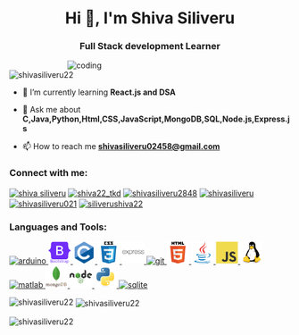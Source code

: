 <h1 align="center">Hi 👋, I'm Shiva Siliveru</h1>
<h3 align="center">Full Stack development Learner</h3>
<img align="right" alt="coding" width="400" src="https://www.bing.com/th/id/OGC.2c41f9b5411045e59ef08bbe5045773e?pid=1.7&rurl=https%3a%2f%2fwww.sarvika.com%2fwp-content%2fuploads%2f2021%2f03%2fBackend-Developer-Python-GIF-Dribble.gif&ehk=OgCWmdspUnD09JUkS1uPgnQ3Peo1ODgNr1jvkCTqfxY%3d"/>
<p align="left"> <img src="https://komarev.com/ghpvc/?username=shivasiliveru22&label=Profile%20views&color=0e75b6&style=flat" alt="shivasiliveru22" /> </p>

- 🌱 I’m currently learning **React.js and DSA**

- 💬 Ask me about **C,Java,Python,Html,CSS,JavaScript,MongoDB,SQL,Node.js,Express.js**

- 📫 How to reach me **shivasiliveru02458@gmail.com**

<h3 align="left">Connect with me:</h3>
<p align="left">
<a href="https://linkedin.com/in/shiva siliveru" target="blank"><img align="center" src="https://raw.githubusercontent.com/rahuldkjain/github-profile-readme-generator/master/src/images/icons/Social/linked-in-alt.svg" alt="shiva siliveru" height="30" width="40" /></a>
<a href="https://instagram.com/shiva22_tkd" target="blank"><img align="center" src="https://raw.githubusercontent.com/rahuldkjain/github-profile-readme-generator/master/src/images/icons/Social/instagram.svg" alt="shiva22_tkd" height="30" width="40" /></a>
<a href="https://www.youtube.com/c/shivasiliveru2848" target="blank"><img align="center" src="https://raw.githubusercontent.com/rahuldkjain/github-profile-readme-generator/master/src/images/icons/Social/youtube.svg" alt="shivasiliveru2848" height="30" width="40" /></a>
<a href="https://www.codechef.com/users/shivasiliveru" target="blank"><img align="center" src="https://cdn.jsdelivr.net/npm/simple-icons@3.1.0/icons/codechef.svg" alt="shivasiliveru" height="30" width="40" /></a>
<a href="https://www.hackerrank.com/shivasiliveru021" target="blank"><img align="center" src="https://raw.githubusercontent.com/rahuldkjain/github-profile-readme-generator/master/src/images/icons/Social/hackerrank.svg" alt="shivasiliveru021" height="30" width="40" /></a>
<a href="https://www.leetcode.com/siliverushiva22" target="blank"><img align="center" src="https://raw.githubusercontent.com/rahuldkjain/github-profile-readme-generator/master/src/images/icons/Social/leet-code.svg" alt="siliverushiva22" height="30" width="40" /></a>
</p>

<h3 align="left">Languages and Tools:</h3>
<p align="left"> <a href="https://www.arduino.cc/" target="_blank" rel="noreferrer"> <img src="https://cdn.worldvectorlogo.com/logos/arduino-1.svg" alt="arduino" width="40" height="40"/> </a> <a href="https://getbootstrap.com" target="_blank" rel="noreferrer"> <img src="https://raw.githubusercontent.com/devicons/devicon/master/icons/bootstrap/bootstrap-plain-wordmark.svg" alt="bootstrap" width="40" height="40"/> </a> <a href="https://www.cprogramming.com/" target="_blank" rel="noreferrer"> <img src="https://raw.githubusercontent.com/devicons/devicon/master/icons/c/c-original.svg" alt="c" width="40" height="40"/> </a> <a href="https://www.w3schools.com/css/" target="_blank" rel="noreferrer"> <img src="https://raw.githubusercontent.com/devicons/devicon/master/icons/css3/css3-original-wordmark.svg" alt="css3" width="40" height="40"/> </a> <a href="https://expressjs.com" target="_blank" rel="noreferrer"> <img src="https://raw.githubusercontent.com/devicons/devicon/master/icons/express/express-original-wordmark.svg" alt="express" width="40" height="40"/> </a> <a href="https://git-scm.com/" target="_blank" rel="noreferrer"> <img src="https://www.vectorlogo.zone/logos/git-scm/git-scm-icon.svg" alt="git" width="40" height="40"/> </a> <a href="https://www.w3.org/html/" target="_blank" rel="noreferrer"> <img src="https://raw.githubusercontent.com/devicons/devicon/master/icons/html5/html5-original-wordmark.svg" alt="html5" width="40" height="40"/> </a> <a href="https://www.java.com" target="_blank" rel="noreferrer"> <img src="https://raw.githubusercontent.com/devicons/devicon/master/icons/java/java-original.svg" alt="java" width="40" height="40"/> </a> <a href="https://developer.mozilla.org/en-US/docs/Web/JavaScript" target="_blank" rel="noreferrer"> <img src="https://raw.githubusercontent.com/devicons/devicon/master/icons/javascript/javascript-original.svg" alt="javascript" width="40" height="40"/> </a> <a href="https://www.linux.org/" target="_blank" rel="noreferrer"> <img src="https://raw.githubusercontent.com/devicons/devicon/master/icons/linux/linux-original.svg" alt="linux" width="40" height="40"/> </a> <a href="https://www.mathworks.com/" target="_blank" rel="noreferrer"> <img src="https://upload.wikimedia.org/wikipedia/commons/2/21/Matlab_Logo.png" alt="matlab" width="40" height="40"/> </a> <a href="https://www.mongodb.com/" target="_blank" rel="noreferrer"> <img src="https://raw.githubusercontent.com/devicons/devicon/master/icons/mongodb/mongodb-original-wordmark.svg" alt="mongodb" width="40" height="40"/> </a> <a href="https://nodejs.org" target="_blank" rel="noreferrer"> <img src="https://raw.githubusercontent.com/devicons/devicon/master/icons/nodejs/nodejs-original-wordmark.svg" alt="nodejs" width="40" height="40"/> </a> <a href="https://www.python.org" target="_blank" rel="noreferrer"> <img src="https://raw.githubusercontent.com/devicons/devicon/master/icons/python/python-original.svg" alt="python" width="40" height="40"/> </a> <a href="https://www.sqlite.org/" target="_blank" rel="noreferrer"> <img src="https://www.vectorlogo.zone/logos/sqlite/sqlite-icon.svg" alt="sqlite" width="40" height="40"/> </a> </p>

<p><img align="left" src="https://github-readme-stats.vercel.app/api/top-langs?username=shivasiliveru22&show_icons=true&locale=en&layout=compact" alt="shivasiliveru22" /></p>

<p>&nbsp;<img align="center" src="https://github-readme-stats.vercel.app/api?username=shivasiliveru22&show_icons=true&locale=en" alt="shivasiliveru22" /></p>

<p><img align="center" src="https://github-readme-streak-stats.herokuapp.com/?user=shivasiliveru22&" alt="shivasiliveru22" /></p>
